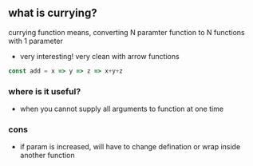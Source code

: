 ## what is currying?
currying function means, converting N paramter function to N functions with 1 parameter
- very interesting! very clean with arrow functions

```js
const add = x => y => z => x+y+z
```
### where is it useful?
- when you cannot supply all arguments to function at one time

### cons
- if param is increased, will have to change defination or wrap inside another function 